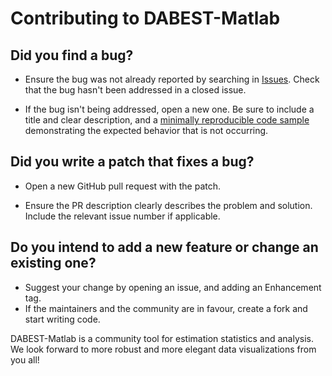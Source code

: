 # Contributing to DABEST-Matlab

## Did you find a bug?
- Ensure the bug was not already reported by searching in [Issues](https://github.com/ACCLAB/DABEST-Matlab/issues). Check that the bug hasn't been addressed in a closed issue.

- If the bug isn't being addressed, open a new one. Be sure to include a title and clear description, and a [minimally reproducible code sample](https://matthewrocklin.com/blog/work/2018/02/28/minimal-bug-reports) demonstrating the expected behavior that is not occurring. 

## Did you write a patch that fixes a bug?
- Open a new GitHub pull request with the patch.

- Ensure the PR description clearly describes the problem and solution. Include the relevant issue number if applicable.

## Do you intend to add a new feature or change an existing one?
- Suggest your change by opening an issue, and adding an Enhancement tag. 
- If the maintainers and the community are in favour, create a fork and start writing code.


DABEST-Matlab is a community tool for estimation statistics and analysis. We look forward to more robust and more elegant data visualizations from you all!
